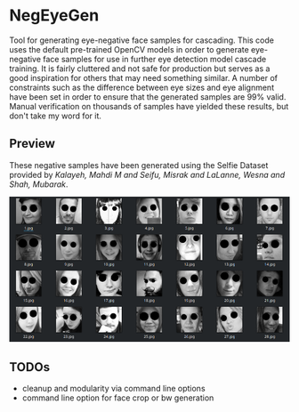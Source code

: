 # NegEyeGen
Tool for generating eye-negative face samples for cascading. This code uses the default pre-trained OpenCV models in order to generate eye-negative face samples for use in further eye detection model cascade training. It is fairly cluttered and not safe for production but serves as a good inspiration for others that may need something similar. A number of constraints such as the difference between eye sizes and eye alignment have been set in order to ensure that the generated samples are 99% valid. Manual verification on thousands of samples have yielded these results, but don't take my word for it.

## Preview
These negative samples have been generated using the Selfie Dataset provided by *Kalayeh, Mahdi M and Seifu, Misrak and LaLanne, Wesna and Shah, Mubarak*.

![example](example.png)

## TODOs
- cleanup and modularity via command line options
- command line option for face crop or bw generation

